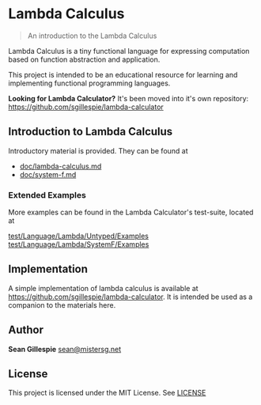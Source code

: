# Lambda Calculus
> An introduction to the Lambda Calculus

Lambda Calculus is a tiny functional language for expressing computation based 
on function abstraction and application. 

This project is intended to be an educational resource for learning and 
implementing functional programming languages.

**Looking for Lambda Calculator?** It's been moved into it's own repository: https://github.com/sgillespie/lambda-calculator

## Introduction to Lambda Calculus
Introductory material is provided. They can be found at

 * [doc/lambda-calculus.md](doc/lambda-calculus.md)
 * [doc/system-f.md](doc/system-f.md)

### Extended Examples
More examples can be found in the Lambda Calculator's test-suite, located at

[test/Language/Lambda/Untyped/Examples](test/Language/Lambda/Untyped/Examples)
[test/Language/Lambda/SystemF/Examples](test/Language/Lambda/SystemF/Examples)

## Implementation
A simple implementation of lambda calculus is available at https://github.com/sgillespie/lambda-calculator.
It is intended be used as a companion to the materials here.

## Author
**Sean Gillespie** [sean@mistersg.net](mailto:sean@mistersg.net)

## License
This project is licensed under the MIT License. See [LICENSE](LICENSE)
